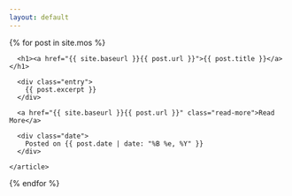 ```yaml
---
layout: default
---
```


<div class="mos">
  {% for post in site.mos %}
    <article class="post">

      <h1><a href="{{ site.baseurl }}{{ post.url }}">{{ post.title }}</a></h1>

      <div class="entry">
        {{ post.excerpt }}
      </div>
      
      <a href="{{ site.baseurl }}{{ post.url }}" class="read-more">Read More</a>
      
      <div class="date">
        Posted on {{ post.date | date: "%B %e, %Y" }}
      </div>
      
    </article>
  {% endfor %}
</div>
